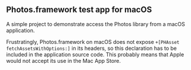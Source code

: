 ## Photos.framework test app for macOS

A simple project to demonstrate access the Photos library from a macOS application.

Frustratingly, Photos.framework on macOS does not expose `+[PHAsset fetchAssetsWithOptions:]` in its headers, so this declaration has to be included in the application source code. This probably means that Apple would not accept its use in the Mac App Store.
